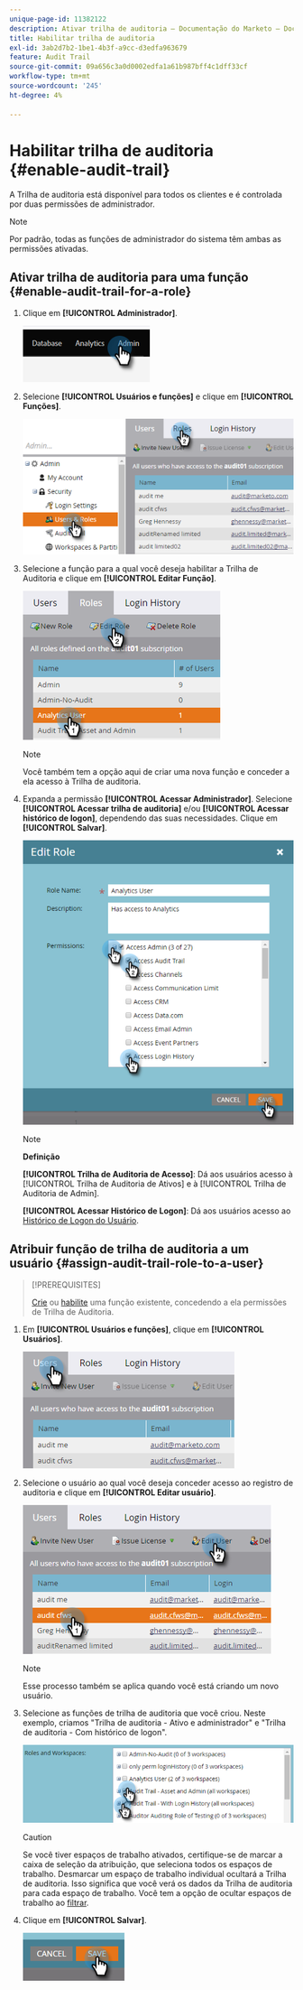 ```yaml
---
unique-page-id: 11382122
description: Ativar trilha de auditoria — Documentação do Marketo — Documentação do produto
title: Habilitar trilha de auditoria
exl-id: 3ab2d7b2-1be1-4b3f-a9cc-d3edfa963679
feature: Audit Trail
source-git-commit: 09a656c3a0d0002edfa1a61b987bff4c1dff33cf
workflow-type: tm+mt
source-wordcount: '245'
ht-degree: 4%

---
```


# Habilitar trilha de auditoria {#enable-audit-trail}

A Trilha de auditoria está disponível para todos os clientes e é controlada por duas permissões de administrador.

>[!NOTE]
>
>Por padrão, todas as funções de administrador do sistema têm ambas as permissões ativadas.

## Ativar trilha de auditoria para uma função {#enable-audit-trail-for-a-role}

1. Clique em **[!UICONTROL Administrador]**.

   ![](assets/enable-audit-trail-1.png)

1. Selecione **[!UICONTROL Usuários e funções]** e clique em **[!UICONTROL Funções]**.

   ![](assets/enable-audit-trail-2.png)

1. Selecione a função para a qual você deseja habilitar a Trilha de Auditoria e clique em **[!UICONTROL Editar Função]**.

   ![](assets/enable-audit-trail-3.png)

   >[!NOTE]
   >
   >Você também tem a opção aqui de criar uma nova função e conceder a ela acesso à Trilha de auditoria.

1. Expanda a permissão **[!UICONTROL Acessar Administrador]**. Selecione **[!UICONTROL Acessar trilha de auditoria]** e/ou **[!UICONTROL Acessar histórico de logon]**, dependendo das suas necessidades. Clique em **[!UICONTROL Salvar]**.

   ![](assets/enable-audit-trail-4.png)

   >[!NOTE]
   >
   >**Definição**
   >
   >**[!UICONTROL Trilha de Auditoria de Acesso]**: Dá aos usuários acesso à [!UICONTROL Trilha de Auditoria de Ativos] e à [!UICONTROL Trilha de Auditoria de Admin].
   >
   >**[!UICONTROL Acessar Histórico de Logon]**: Dá aos usuários acesso ao [Histórico de Logon do Usuário](/help/marketo/product-docs/administration/audit-trail/user-login-history.md).

## Atribuir função de trilha de auditoria a um usuário {#assign-audit-trail-role-to-a-user}

>[!PREREQUISITES]
>
>[Crie](/help/marketo/product-docs/administration/users-and-roles/create-delete-edit-and-change-a-user-role.md#create-a-role) ou [habilite](#enable-audit-trail) uma função existente, concedendo a ela permissões de Trilha de Auditoria.

1. Em **[!UICONTROL Usuários e funções]**, clique em **[!UICONTROL Usuários]**.

   ![](assets/enable-audit-trail-5.png)

1. Selecione o usuário ao qual você deseja conceder acesso ao registro de auditoria e clique em **[!UICONTROL Editar usuário]**.

   ![](assets/enable-audit-trail-6.png)

   >[!NOTE]
   >
   >Esse processo também se aplica quando você está criando um novo usuário.

1. Selecione as funções de trilha de auditoria que você criou. Neste exemplo, criamos &quot;Trilha de auditoria - Ativo e administrador&quot; e &quot;Trilha de auditoria - Com histórico de logon&quot;.

   ![](assets/enable-audit-trail-7.png)

   >[!CAUTION]
   >
   >Se você tiver espaços de trabalho ativados, certifique-se de marcar a caixa de seleção da atribuição, que seleciona todos os espaços de trabalho. Desmarcar um espaço de trabalho individual ocultará a Trilha de auditoria. Isso significa que você verá os dados da Trilha de auditoria para cada espaço de trabalho. Você tem a opção de ocultar espaços de trabalho ao [filtrar](/help/marketo/product-docs/administration/audit-trail/filtering-in-audit-trail.md).

1. Clique em **[!UICONTROL Salvar]**.

   ![](assets/enable-audit-trail-8.png)
